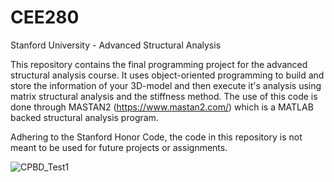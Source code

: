 # CEE280
Stanford University - Advanced Structural Analysis 

This repository contains the final programming project for the advanced structural analysis course. It uses object-oriented programming 
to build and store the information of your 3D-model and then execute it's analysis using matrix structural analysis and the stiffness method. 
The use of this code is done through MASTAN2 (https://www.mastan2.com/) which is a MATLAB backed structural analysis program. 

Adhering to the Stanford Honor Code, the code in this repository is not meant to be used for future projects or assignments. 

![CPBD_Test1](https://github.com/patron3599/CEE280/assets/114704259/9951ce26-c533-465d-84e5-c11249950b49)


